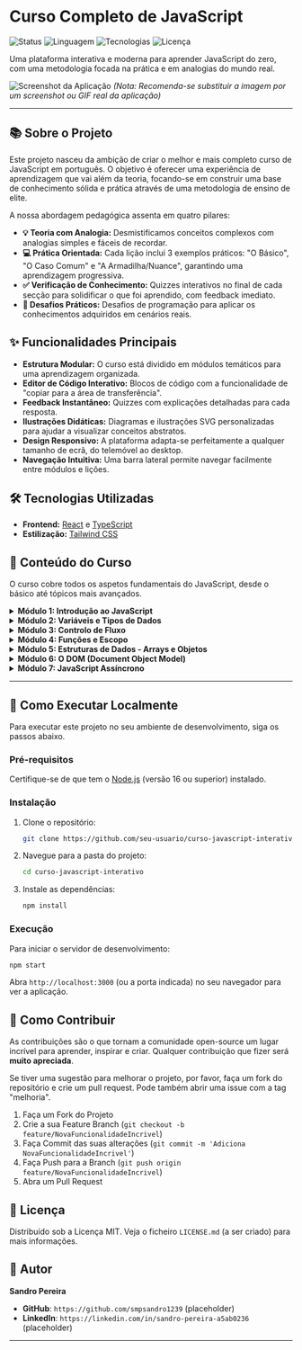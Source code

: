# Curso Completo de JavaScript

![Status](https://img.shields.io/badge/status-em%20desenvolvimento-yellow)
![Linguagem](https://img.shields.io/badge/linguagem-JavaScript-f7df1e?logo=javascript)
![Tecnologias](https://img.shields.io/badge/stack-React%20%7C%20TypeScript%20%7C%20Tailwind-blue?logo=react)
![Licença](https://img.shields.io/badge/licen%C3%A7a-MIT-green)

Uma plataforma interativa e moderna para aprender JavaScript do zero, com uma metodologia focada na prática e em analogias do mundo real.

![Screenshot da Aplicação](https://i.imgur.com/placeholder.png "Visual da plataforma do curso")
*(Nota: Recomenda-se substituir a imagem por um screenshot ou GIF real da aplicação)*

---

## 📚 Sobre o Projeto

Este projeto nasceu da ambição de criar o melhor e mais completo curso de JavaScript em português. O objetivo é oferecer uma experiência de aprendizagem que vai além da teoria, focando-se em construir uma base de conhecimento sólida e prática através de uma metodologia de ensino de elite.

A nossa abordagem pedagógica assenta em quatro pilares:

*   **💡 Teoria com Analogia:** Desmistificamos conceitos complexos com analogias simples e fáceis de recordar.
*   **💻 Prática Orientada:** Cada lição inclui 3 exemplos práticos: "O Básico", "O Caso Comum" e "A Armadilha/Nuance", garantindo uma aprendizagem progressiva.
*   **✅ Verificação de Conhecimento:** Quizzes interativos no final de cada secção para solidificar o que foi aprendido, com feedback imediato.
*   **🚀 Desafios Práticos:** Desafios de programação para aplicar os conhecimentos adquiridos em cenários reais.

## ✨ Funcionalidades Principais

*   **Estrutura Modular:** O curso está dividido em módulos temáticos para uma aprendizagem organizada.
*   **Editor de Código Interativo:** Blocos de código com a funcionalidade de "copiar para a área de transferência".
*   **Feedback Instantâneo:** Quizzes com explicações detalhadas para cada resposta.
*   **Ilustrações Didáticas:** Diagramas e ilustrações SVG personalizadas para ajudar a visualizar conceitos abstratos.
*   **Design Responsivo:** A plataforma adapta-se perfeitamente a qualquer tamanho de ecrã, do telemóvel ao desktop.
*   **Navegação Intuitiva:** Uma barra lateral permite navegar facilmente entre módulos e lições.

## 🛠️ Tecnologias Utilizadas

*   **Frontend:** [React](https://reactjs.org/) e [TypeScript](https://www.typescriptlang.org/)
*   **Estilização:** [Tailwind CSS](https://tailwindcss.com/)

## 📖 Conteúdo do Curso

O curso cobre todos os aspetos fundamentais do JavaScript, desde o básico até tópicos mais avançados.

<details>
<summary><strong>Módulo 1: Introdução ao JavaScript</strong></summary>

- 1.1: O que é JavaScript?
- 1.2: Adicionar JS a uma página
- 1.3: O Teu Ambiente: Ferramentas do Navegador
- 1.4: Desafio do Módulo: O Teu Primeiro Site

</details>

<details>
<summary><strong>Módulo 2: Variáveis e Tipos de Dados</strong></summary>

- 2.1: Variáveis: let e const
- 2.2: Tipos de Dados Primitivos
- 2.3: Trabalhar com Strings e Números
- 2.4: Operadores Aritméticos e de Atribuição
- 2.5: Operadores de Comparação e Lógicos
- 2.6: Aprofundamento: Hoisting
- 2.7: Aprofundamento: Valor vs. Referência
- 2.8: Aprofundamento: Coerção de Tipos (== vs ===)

</details>

<details>
<summary><strong>Módulo 3: Controlo de Fluxo</strong></summary>

- 3.1: Condicionais: if / else
- 3.2: Valores Truthy e Falsy
- 3.3: Loops: for e while
- 3.4: Como Percorrer um Array
- 3.5: Como Percorrer um Objeto
- 3.6: Atalhos: Ternário, break e continue
- 3.7: Desafio do Módulo: FizzBuzz

</details>

<details>
<summary><strong>Módulo 4: Funções e Escopo</strong></summary>

- 4.1: Funções: Blocos Reutilizáveis
- 4.2: Arrow Functions (=>)
- 4.3: Escopo (Scope)

</details>

<details>
<summary><strong>Módulo 5: Estruturas de Dados - Arrays e Objetos</strong></summary>

- 5.1: Arrays: Listas Ordenadas
- 5.2: Métodos Comuns de Arrays
- 5.3: Objetos: Pares Chave-Valor

</details>

<details>
<summary><strong>Módulo 6: O DOM (Document Object Model)</strong></summary>

- 6.1: O que é o DOM?
- 6.2: Selecionar Elementos
- 6.3: Manipular Elementos
- 6.4: Eventos e a sua Propagação
- 6.5: Desafio: "Dark Mode" Toggle

</details>

<details>
<summary><strong>Módulo 7: JavaScript Assíncrono</strong></summary>

- 7.1: Síncrono vs. Assíncrono
- 7.2: Promises: A Promessa de um Valor Futuro
- 7.3: Async/Await: A Sintaxe Limpa

</details>

---

## 🚀 Como Executar Localmente

Para executar este projeto no seu ambiente de desenvolvimento, siga os passos abaixo.

### Pré-requisitos

Certifique-se de que tem o [Node.js](https://nodejs.org/) (versão 16 ou superior) instalado.

### Instalação

1.  Clone o repositório:
    ```sh
    git clone https://github.com/seu-usuario/curso-javascript-interativo.git
    ```
2.  Navegue para a pasta do projeto:
    ```sh
    cd curso-javascript-interativo
    ```
3.  Instale as dependências:
    ```sh
    npm install
    ```

### Execução

Para iniciar o servidor de desenvolvimento:

```sh
npm start
```

Abra `http://localhost:3000` (ou a porta indicada) no seu navegador para ver a aplicação.

## 🤝 Como Contribuir

As contribuições são o que tornam a comunidade open-source um lugar incrível para aprender, inspirar e criar. Qualquer contribuição que fizer será **muito apreciada**.

Se tiver uma sugestão para melhorar o projeto, por favor, faça um fork do repositório e crie um pull request. Pode também abrir uma issue com a tag "melhoria".

1.  Faça um Fork do Projeto
2.  Crie a sua Feature Branch (`git checkout -b feature/NovaFuncionalidadeIncrivel`)
3.  Faça Commit das suas alterações (`git commit -m 'Adiciona NovaFuncionalidadeIncrivel'`)
4.  Faça Push para a Branch (`git push origin feature/NovaFuncionalidadeIncrivel`)
5.  Abra um Pull Request

## 📜 Licença

Distribuído sob a Licença MIT. Veja o ficheiro `LICENSE.md` (a ser criado) para mais informações.

## 👤 Autor

**Sandro Pereira**

*   **GitHub**: `https://github.com/smpsandro1239` (placeholder)
*   **LinkedIn**: `https://linkedin.com/in/sandro-pereira-a5ab0236` (placeholder)

---
